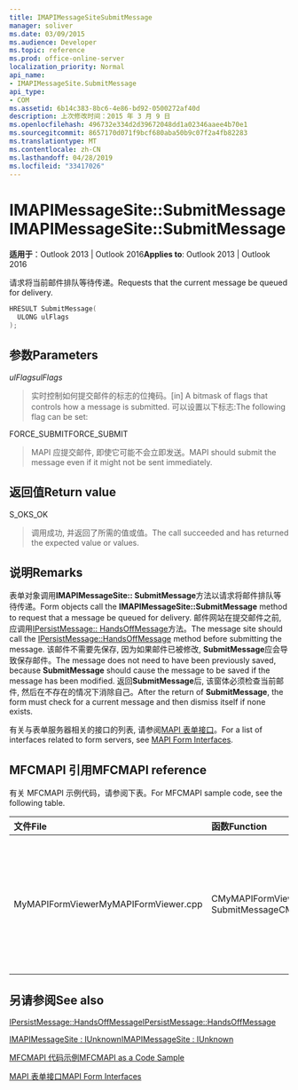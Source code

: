 ```yaml
---
title: IMAPIMessageSiteSubmitMessage
manager: soliver
ms.date: 03/09/2015
ms.audience: Developer
ms.topic: reference
ms.prod: office-online-server
localization_priority: Normal
api_name:
- IMAPIMessageSite.SubmitMessage
api_type:
- COM
ms.assetid: 6b14c383-8bc6-4e86-bd92-0500272af40d
description: 上次修改时间：2015 年 3 月 9 日
ms.openlocfilehash: 496732e334d2d39672048dd1a02346aaee4b70e1
ms.sourcegitcommit: 8657170d071f9bcf680aba50b9c07f2a4fb82283
ms.translationtype: MT
ms.contentlocale: zh-CN
ms.lasthandoff: 04/28/2019
ms.locfileid: "33417026"
---
```

# <a name="imapimessagesitesubmitmessage"></a><span data-ttu-id="bf1c1-103">IMAPIMessageSite::SubmitMessage</span><span class="sxs-lookup"><span data-stu-id="bf1c1-103">IMAPIMessageSite::SubmitMessage</span></span>

  
  
<span data-ttu-id="bf1c1-104">**适用于**：Outlook 2013 | Outlook 2016</span><span class="sxs-lookup"><span data-stu-id="bf1c1-104">**Applies to**: Outlook 2013 | Outlook 2016</span></span> 
  
<span data-ttu-id="bf1c1-105">请求将当前邮件排队等待传递。</span><span class="sxs-lookup"><span data-stu-id="bf1c1-105">Requests that the current message be queued for delivery.</span></span>
  
```cpp
HRESULT SubmitMessage(
  ULONG ulFlags
);
```

## <a name="parameters"></a><span data-ttu-id="bf1c1-106">参数</span><span class="sxs-lookup"><span data-stu-id="bf1c1-106">Parameters</span></span>

 <span data-ttu-id="bf1c1-107">_ulFlags_</span><span class="sxs-lookup"><span data-stu-id="bf1c1-107">_ulFlags_</span></span>
  
> <span data-ttu-id="bf1c1-108">实时控制如何提交邮件的标志的位掩码。</span><span class="sxs-lookup"><span data-stu-id="bf1c1-108">[in] A bitmask of flags that controls how a message is submitted.</span></span> <span data-ttu-id="bf1c1-109">可以设置以下标志:</span><span class="sxs-lookup"><span data-stu-id="bf1c1-109">The following flag can be set:</span></span>
    
<span data-ttu-id="bf1c1-110">FORCE_SUBMIT</span><span class="sxs-lookup"><span data-stu-id="bf1c1-110">FORCE_SUBMIT</span></span> 
  
> <span data-ttu-id="bf1c1-111">MAPI 应提交邮件, 即使它可能不会立即发送。</span><span class="sxs-lookup"><span data-stu-id="bf1c1-111">MAPI should submit the message even if it might not be sent immediately.</span></span>
    
## <a name="return-value"></a><span data-ttu-id="bf1c1-112">返回值</span><span class="sxs-lookup"><span data-stu-id="bf1c1-112">Return value</span></span>

<span data-ttu-id="bf1c1-113">S_OK</span><span class="sxs-lookup"><span data-stu-id="bf1c1-113">S_OK</span></span> 
  
> <span data-ttu-id="bf1c1-114">调用成功, 并返回了所需的值或值。</span><span class="sxs-lookup"><span data-stu-id="bf1c1-114">The call succeeded and has returned the expected value or values.</span></span>
    
## <a name="remarks"></a><span data-ttu-id="bf1c1-115">说明</span><span class="sxs-lookup"><span data-stu-id="bf1c1-115">Remarks</span></span>

<span data-ttu-id="bf1c1-116">表单对象调用**IMAPIMessageSite:: SubmitMessage**方法以请求将邮件排队等待传递。</span><span class="sxs-lookup"><span data-stu-id="bf1c1-116">Form objects call the **IMAPIMessageSite::SubmitMessage** method to request that a message be queued for delivery.</span></span> <span data-ttu-id="bf1c1-117">邮件网站在提交邮件之前, 应调用[IPersistMessage:: HandsOffMessage](ipersistmessage-handsoffmessage.md)方法。</span><span class="sxs-lookup"><span data-stu-id="bf1c1-117">The message site should call the [IPersistMessage::HandsOffMessage](ipersistmessage-handsoffmessage.md) method before submitting the message.</span></span> <span data-ttu-id="bf1c1-118">该邮件不需要先保存, 因为如果邮件已被修改, **SubmitMessage**应会导致保存邮件。</span><span class="sxs-lookup"><span data-stu-id="bf1c1-118">The message does not need to have been previously saved, because **SubmitMessage** should cause the message to be saved if the message has been modified.</span></span> <span data-ttu-id="bf1c1-119">返回**SubmitMessage**后, 该窗体必须检查当前邮件, 然后在不存在的情况下消除自己。</span><span class="sxs-lookup"><span data-stu-id="bf1c1-119">After the return of **SubmitMessage**, the form must check for a current message and then dismiss itself if none exists.</span></span> 
  
<span data-ttu-id="bf1c1-120">有关与表单服务器相关的接口的列表, 请参阅[MAPI 表单接口](mapi-form-interfaces.md)。</span><span class="sxs-lookup"><span data-stu-id="bf1c1-120">For a list of interfaces related to form servers, see [MAPI Form Interfaces](mapi-form-interfaces.md).</span></span>
  
## <a name="mfcmapi-reference"></a><span data-ttu-id="bf1c1-121">MFCMAPI 引用</span><span class="sxs-lookup"><span data-stu-id="bf1c1-121">MFCMAPI reference</span></span>

<span data-ttu-id="bf1c1-122">有关 MFCMAPI 示例代码，请参阅下表。</span><span class="sxs-lookup"><span data-stu-id="bf1c1-122">For MFCMAPI sample code, see the following table.</span></span>
  
|<span data-ttu-id="bf1c1-123">**文件**</span><span class="sxs-lookup"><span data-stu-id="bf1c1-123">**File**</span></span>|<span data-ttu-id="bf1c1-124">**函数**</span><span class="sxs-lookup"><span data-stu-id="bf1c1-124">**Function**</span></span>|<span data-ttu-id="bf1c1-125">**备注**</span><span class="sxs-lookup"><span data-stu-id="bf1c1-125">**Comment**</span></span>|
|:-----|:-----|:-----|
|<span data-ttu-id="bf1c1-126">MyMAPIFormViewer</span><span class="sxs-lookup"><span data-stu-id="bf1c1-126">MyMAPIFormViewer.cpp</span></span>  <br/> |<span data-ttu-id="bf1c1-127">CMyMAPIFormViewer:: SubmitMessage</span><span class="sxs-lookup"><span data-stu-id="bf1c1-127">CMyMAPIFormViewer::SubmitMessage</span></span>  <br/> |<span data-ttu-id="bf1c1-128">MFCMAPI 使用**IMAPIMessageSite:: SubmitMessage**方法保存邮件。</span><span class="sxs-lookup"><span data-stu-id="bf1c1-128">MFCMAPI uses the **IMAPIMessageSite::SubmitMessage** method to save the message.</span></span> <span data-ttu-id="bf1c1-129">首先, 它调用**IPersistMessage:: HandsOffMessage**方法, 然后调用**SubmitMessage**。</span><span class="sxs-lookup"><span data-stu-id="bf1c1-129">First, it calls the **IPersistMessage::HandsOffMessage** method, and then it calls **SubmitMessage**.</span></span>  <br/> |
   
## <a name="see-also"></a><span data-ttu-id="bf1c1-130">另请参阅</span><span class="sxs-lookup"><span data-stu-id="bf1c1-130">See also</span></span>



[<span data-ttu-id="bf1c1-131">IPersistMessage::HandsOffMessage</span><span class="sxs-lookup"><span data-stu-id="bf1c1-131">IPersistMessage::HandsOffMessage</span></span>](ipersistmessage-handsoffmessage.md)
  
[<span data-ttu-id="bf1c1-132">IMAPIMessageSite : IUnknown</span><span class="sxs-lookup"><span data-stu-id="bf1c1-132">IMAPIMessageSite : IUnknown</span></span>](imapimessagesiteiunknown.md)


[<span data-ttu-id="bf1c1-133">MFCMAPI 代码示例</span><span class="sxs-lookup"><span data-stu-id="bf1c1-133">MFCMAPI as a Code Sample</span></span>](mfcmapi-as-a-code-sample.md)
  
[<span data-ttu-id="bf1c1-134">MAPI 表单接口</span><span class="sxs-lookup"><span data-stu-id="bf1c1-134">MAPI Form Interfaces</span></span>](mapi-form-interfaces.md)


